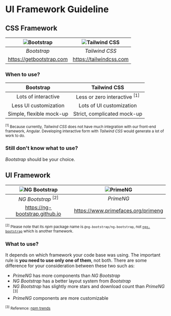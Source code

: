 # UI Framework Guideline

## CSS Framework

| ![Bootstrap](https://camo.githubusercontent.com/bec2c92468d081617cb3145a8f3d8103e268bca400f6169c3a68dc66e05c971e/68747470733a2f2f76352e676574626f6f7473747261702e636f6d2f646f63732f352e302f6173736574732f6272616e642f626f6f7473747261702d6c6f676f2d736861646f772e706e67) | ![Tailwind CSS](https://symbols.getvecta.com/stencil_97/3_tailwind-css-icon.43c02f69bf.png) |
| :---: | :---: |
| _Bootstrap_ | _Tailwind CSS_ |
| https://getbootstrap.com | https://tailwindcss.com |

### When to use?

| Bootstrap | Tailwind CSS |
| :-------: | :------: |
| Lots of interactive | Less or zero interactive <sup>[1]</sup> |
| Less UI customization | Lots of UI customization |
| Simple, flexible mock-up | Strict, complicated mock-up |

<small><sup>[1]</sup> Because currently, _Tailwind CSS_ does not have much integration with our front-end framework, Angular. Developing interactive form with _Tailwind CSS_ would generate a lot of work to do.</small>

### Still don't know what to use?

_Bootstrap_ should be your choice.

## UI Framework

| ![NG Bootstrap](https://ng-bootstrap.github.io/img/logo-stack.png) | ![PrimeNG](https://i0.wp.com/www.primefaces.org/wp-content/uploads/2016/10/primeng.png?resize=450%2C450&ssl=1) |
| :---: | :---: |
| _NG Bootstrap_ <sup>[2]</sup> | _PrimeNG_ |
| https://ng-bootstrap.github.io | https://www.primefaces.org/primeng |

<small><sup>[2]</sup> Please note that its _npm_ package name is `@ng-bootstrap/ng-bootstrap`, not [`ngx-bootstrap`](https://github.com/valor-software/ngx-bootstrap) which is another framework.</small>

### What to use?

It depends on which framework your code base was using. The important rule is **you need to use only one of them**, not both. There are some difference for your consideration between these two such as:

- _PrimeNG_ has more components than _NG Bootstrap_
- _NG Bootstrap_ has a better layout system from _Bootstrap_
- _NG Bootstrap_ has slightly more stars and download count than _PrimeNG_ <sup>[3]</sup>
- _PrimeNG_ components are more customizable

<small><sup>[3]</sup> Reference: [npm trends](https://www.npmtrends.com/primeng-vs-@ng-bootstrap/ng-bootstrap)</small>
